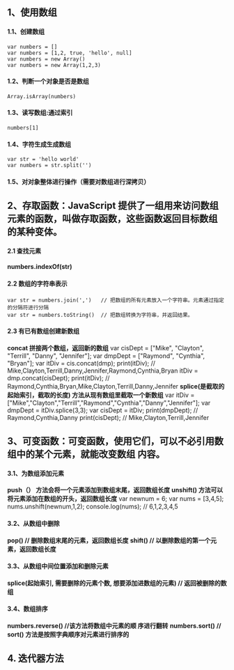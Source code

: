 
## 1、使用数组
#### 1.1、创建数组
	var numbers = []
	var numbers = [1,2, true, 'hello', null]
	var numbers = new Array()
	var numbers = new Array(1,2,3)
#### 1.2、判断一个对象是否是数组
	Array.isArray(numbers)
#### 1.3、读写数组:通过索引
	numbers[1]
#### 1.4、字符生成生成数组
	var str = 'hello world'
	var numbers = str.split('')
#### 1.5、对对象整体进行操作（需要对数组进行深拷贝）

## 2、存取函数：JavaScript 提供了一组用来访问数组元素的函数，叫做存取函数，这些函数返回目标数组 的某种变体。
#### 2.1 查找元素
**numbers.indexOf(str)**
#### 2.2 数组的字符串表示
	var str = numbers.join(',')   // 把数组的所有元素放入一个字符串。元素通过指定的分隔符进行分隔
	var str = numbers.toString()  // 把数组转换为字符串，并返回结果。
#### 2.3 有已有数组创建新数组
**concat 拼接两个数组，返回新的数组**
	var cisDept = ["Mike", "Clayton", "Terrill", "Danny", "Jennifer"]; 
	var dmpDept = ["Raymond", "Cynthia", "Bryan"]; 
	var itDiv = cis.concat(dmp); 
	print(itDiv);   // Mike,Clayton,Terrill,Danny,Jennifer,Raymond,Cynthia,Bryan
	itDiv = dmp.concat(cisDept); 
	print(itDiv);   // Raymond,Cynthia,Bryan,Mike,Clayton,Terrill,Danny,Jennifer
**splice(是截取的起始索引，截取的长度) 方法从现有数组里截取一个新数组**
	var itDiv = ["Mike","Clayton","Terrill","Raymond","Cynthia","Danny","Jennifer"]; 
	var dmpDept = itDiv.splice(3,3); 
	var cisDept = itDiv; 
	print(dmpDept); // Raymond,Cynthia,Danny 
	print(cisDept); // Mike,Clayton,Terrill,Jennifer
## 3、可变函数：可变函数，使用它们，可以不必引用数组中的某个元素，就能改变数组 内容。
#### 3.1、为数组添加元素
**push（）    方法会将一个元素添加到数组末尾，返回数组长度**
**unshift()  方法可以将元素添加在数组的开头，返回数组长度**
	var newnum = 6;
	var nums = [3,4,5]; 
	nums.unshift(newnum,1,2); 
	console.log(nums); // 6,1,2,3,4,5
#### 3.2、从数组中删除
**pop()   // 删除数组末尾的元素，返回数组长度**
**shift() // 以删除数组的第一个元素，返回数组长度**
#### 3.3、从数组中间位置添加和删除元素
**splice(起始索引, 需要删除的元素个数, 想要添加进数组的元素)   // 返回被删除的数组**
#### 3.4、数组排序
**numbers.reverse()  //该方法将数组中元素的顺 序进行翻转**
**numbers.sort()   // sort() 方法是按照字典顺序对元素进行排序的**
## 4. 迭代器方法
	
	
		
		
		
		
		
	
